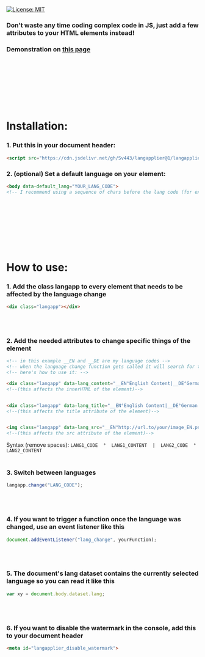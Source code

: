 [![License: MIT](https://img.shields.io/badge/License-MIT-blue.svg)](https://opensource.org/licenses/MIT)

### Don't waste any time coding complex code in JS, just add a few attributes to your HTML elements instead!
### Demonstration on <a href="https://sv443.github.io/LangApplier/demo.html">this page</a>



<br><br><br><br><br><br><br>




# Installation:

### 1. Put this in your document header:
```html
<script src="https://cdn.jsdelivr.net/gh/Sv443/langapplier@1/langapplier.js"></script>
```

### 2. (optional) Set a default language on your <body> element:

```html
<body data-default_lang="YOUR_LANG_CODE">
<!-- I recommend using a sequence of chars before the lang code (for example: __EN), because it may conflict with your specified content otherwise -->
```


<br><br><br><br><br><br><br>


# How to use:

### 1. Add the class langapp to every element that needs to be affected by the language change
```html
<div class="langapp"></div>
```
<br><br>


### 2. Add the needed attributes to change specific things of the element
```html
<!-- in this example __EN and __DE are my language codes -->
<!-- when the language change function gets called it will search for that code -->
<!-- here's how to use it: -->

<div class="langapp" data-lang_content="__EN°English Content|__DE°German Content">
<!--(this affects the innerHTML of the element)-->


<div class="langapp" data-lang_title="__EN°English Content|__DE°German Content">
<!--(this affects the title attribute of the element)-->


<img class="langapp" data-lang_src="__EN°http://url.to/your/image_EN.png|__DE°http://url.to/your/image_DE.png">
<!--(this affects the src attribute of the element)-->
```
Syntax (remove spaces):    `LANG1_CODE  °  LANG1_CONTENT  |  LANG2_CODE  °  LANG2_CONTENT`
<br><br>


### 3. Switch between languages
```javascript
langapp.change("LANG_CODE");
```
<br><br>

### 4. If you want to trigger a function once the language was changed, use an event listener like this
```javascript
document.addEventListener("lang_change", yourFunction);
```
<br><br>

### 5. The document's lang dataset contains the currently selected language so you can read it like this
```javascript
var xy = document.body.dataset.lang;
```
<br><br>

### 6. If you want to disable the watermark in the console, add this to your document header
```html
<meta id="langapplier_disable_watermark">
```
